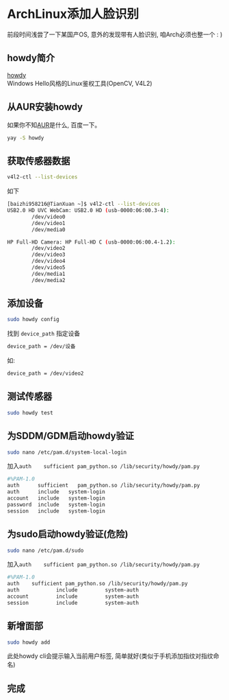 # ArchLinux添加人脸识别

前段时间浅尝了一下某国产OS, 意外的发现带有人脸识别, 咱Arch必须也整一个 : )

## howdy简介
[howdy](https://github.com/boltgolt/howdy)  
Windows Hello风格的Linux鉴权工具(OpenCV, V4L2)

## 从AUR安装howdy
如果你不知[AUR](https://wiki.archlinux.org/title/Arch_User_Repository)是什么, 百度一下。  

```bash
yay -S howdy
```

## 获取传感器数据
```bash
v4l2-ctl --list-devices
```
如下
```bash
[baizhi958216@TianXuan ~]$ v4l2-ctl --list-devices
USB2.0 HD UVC WebCam: USB2.0 HD (usb-0000:06:00.3-4):
        /dev/video0
        /dev/video1
        /dev/media0

HP Full-HD Camera: HP Full-HD C (usb-0000:06:00.4-1.2):
        /dev/video2
        /dev/video3
        /dev/video4
        /dev/video5
        /dev/media1
        /dev/media2
```

## 添加设备
```bash
sudo howdy config
```
找到 `device_path` 指定设备
```bash
device_path = /dev/设备
```
如:
```bash
device_path = /dev/video2
```

## 测试传感器
```bash
sudo howdy test
```

## 为SDDM/GDM启动howdy验证
```bash
sudo nano /etc/pam.d/system-local-login
```

加入`auth    sufficient pam_python.so /lib/security/howdy/pam.py`  

```bash
#%PAM-1.0
auth      sufficient   pam_python.so /lib/security/howdy/pam.py
auth      include   system-login
account   include   system-login
password  include   system-login
session   include   system-login
```

## 为sudo启动howdy验证(危险)
```bash
sudo nano /etc/pam.d/sudo
```

加入`auth    sufficient pam_python.so /lib/security/howdy/pam.py`  

```bash
#%PAM-1.0
auth    sufficient pam_python.so /lib/security/howdy/pam.py
auth            include         system-auth
account         include         system-auth
session         include         system-auth
```

## 新增面部
```bash
sudo howdy add
```
此处howdy cli会提示输入当前用户标签, 简单就好(类似于手机添加指纹对指纹命名)  

## 完成
